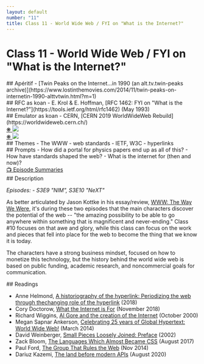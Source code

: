 ```yaml
---
layout: default
number: "11"
title: Class 11 - World Wide Web / FYI on "What is the Internet?"
---
```


# Class 11 - World Wide Web / FYI on "What is the Internet?"

<div class="aperitifs" markdown="1">
## Apéritif
- [Twin Peaks on the Internet...in 1990 (an alt.tv.twin-peaks archive)](https://www.lostinthemovies.com/2014/11/twin-peaks-on-internetin-1990-alttvtwin.html?m=1)
</div>

<div class="rfc" markdown="1">
## RFC as koan
- E. Krol & E. Hoffman, [RFC 1462:  FYI on "What is the Internet?"](https://tools.ietf.org/html/rfc1462) (May 1993)
</div>

<div class="emulation" markdown="1">
## Emulator as koan
- CERN, [CERN 2019 WorldWideWeb Rebuild](https://worldwideweb.cern.ch/)
</div>

<div class="img" markdown="1">
<span class="imgRef"><a href="https://home.cern/science/computing/birth-web/short-history-web"> &#x274B; </a></span>
<img src="{{ site.baseurl }}/assets/img/proposal.jpeg">
</div>

<div class="img2" markdown="1">
<span class="imgRef"><a href="https://home.cern/science/computing/birth-web/short-history-web"> &#x274B; </a></span>
<img src="{{ site.baseurl }}/assets/img/tbl.jpeg">
</div>

<div class="themes" markdown="1">
## Themes
- The WWW
- web standards
- IETF, W3C
- hyperlinks
</div>


<div class="prompts" markdown="1">
## Prompts  
- How did a portal for physics papers end up as all of this?
- How have standards shaped the web?
- What is the internet for (then and now)?
</div>

<div class="description" markdown="1">
<div class="summaries" markdown="1"><a target="" href="https://en.wikipedia.org/wiki/List_of_Halt_and_Catch_Fire_episodes">📺 Episode Summaries</a>
</div>
## Description

*Episodes: - S3E9	"NIM", S3E10 "NeXT"*

As better articulated by Jason Kottke in his essay/review, [WWW: The Way We Were](https://kottke.org/16/10/www-the-way-we-were), it's during these two episodes that the main characters discover the potential of the web -- "the amazing possibility to be able to go anywhere within something that is magnificent and never-ending." Class #10 focuses on that awe and glory, while this class can focus on the work and pieces that fell into place for the web to become the thing that we know it is today. 

The characters have a strong business mindset, focused on how to monetize this technology, but the history behind the world wide web is based on public funding, academic research, and noncommercial goals for communication.
</div>

<div class="readings" markdown="1">
## Readings

- Anne Helmond, [A historiography of the hyperlink: Periodizing the web through thechanging role of the hyperlink](https://www.annehelmond.nl/wordpress/wp-content/uploads/2018/12/Helmond-2018-A-historiography-of-the-hyperlink.pdf) (2018)
- Cory Doctorow, [What the Internet is For](https://locusmag.com/2018/11/cory-doctorow-what-the-internet-is-for/) (November 2018)
- Richard Wiggins, [Al Gore and the creation of the Internet](https://firstmonday.org/ojs/index.php/fm/article/view/799) (October 2000)
- Megan Sapnar Ankerson, [Celebrating 25 years of Global Hypertext: World Wide Web!](https://web.archive.org/web/20151003121721/http://blog.commarts.wisc.edu/2014/03/12/celebrating-25-years-of-global-hypertext-world-wide-web%E2%99%A1/) (March 2014)
- David Weinberger, [Small Pieces Loosely Joined: Preface](https://www.smallpieces.com/content/preface.html) (2002)
- Zack Bloom, [The Languages Which Almost Became CSS](https://blog.cloudflare.com/the-languages-which-almost-became-css/) (August 2017)
- Paul Ford, [The Group That Rules the Web](https://www.newyorker.com/tech/annals-of-technology/group-rules-web) (Nov 2014)
- Dariuz Kazemi, [The land before modern APIs](https://increment.com/apis/land-before-modern-apis/) (August 2020)
</div>

